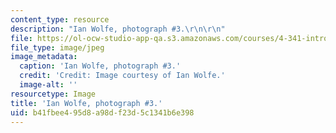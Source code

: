 ```yaml
---
content_type: resource
description: "Ian Wolfe, photograph #3.\r\n\r\n"
file: https://ol-ocw-studio-app-qa.s3.amazonaws.com/courses/4-341-introduction-to-photography-and-related-media-fall-2007/b41fbee495d8a98df23d5c1341b6e398_wolfe3.jpg
file_type: image/jpeg
image_metadata:
  caption: 'Ian Wolfe, photograph #3.'
  credit: 'Credit: Image courtesy of Ian Wolfe.'
  image-alt: ''
resourcetype: Image
title: 'Ian Wolfe, photograph #3.'
uid: b41fbee4-95d8-a98d-f23d-5c1341b6e398
---
```

